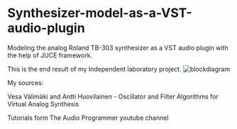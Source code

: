 # Synthesizer-model-as-a-VST-audio-plugin
Modeling the analog Roland TB-303 synthesizer as a VST audio plugin with the help of JUCE framework.

This is the end result of my Independent laboratory project.
![blockdiagram](https://github.com/CsikosAttila/Synthesizer-model-as-a-VST-audio-plugin/assets/100494350/f185489c-bfaf-4b9f-9f3a-cfd848cb6b8d)

My sources: 

Vesa Välimäki and Antti Huovilainen - Oscillator and Filter Algorithms for Virtual Analog Synthesis

Tutorials form The Audio Programmer youtube channel

